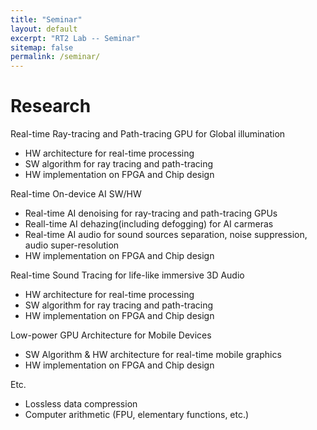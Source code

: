 ```yaml
---
title: "Seminar"
layout: default
excerpt: "RT2 Lab -- Seminar"
sitemap: false
permalink: /seminar/
---
```


# Research

Real-time Ray-tracing and Path-tracing GPU for Global illumination
-   HW architecture for real-time processing
-   SW algorithm for ray tracing and path-tracing
-   HW implementation on FPGA and Chip design

Real-time On-device AI SW/HW
-   Real-time AI denoising for ray-tracing and path-tracing GPUs
-   Reall-time AI dehazing(including defogging) for AI carmeras
-   Real-time AI audio for sound sources separation, noise suppression, audio super-resolution
-   HW implementation on FPGA and Chip design

Real-time Sound Tracing for life-like immersive 3D Audio
-   HW architecture for real-time processing
-   SW algorithm for ray tracing and path-tracing
-   HW implementation on FPGA and Chip design

Low-power GPU Architecture for Mobile Devices
-   SW Algorithm & HW architecture for real-time mobile graphics
-   HW implementation on FPGA and Chip design

Etc.
-   Lossless data compression
-   Computer arithmetic (FPU, elementary functions, etc.)